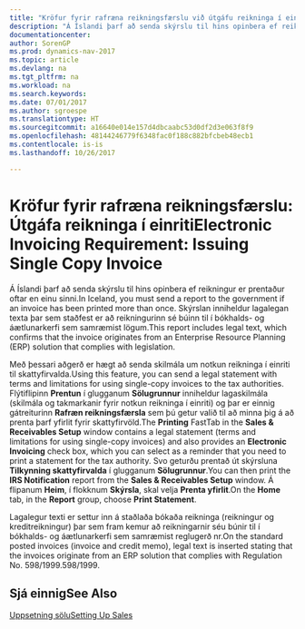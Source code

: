 ```yaml
---
title: "Kröfur fyrir rafræna reikningsfærslu við útgáfu reikninga í einriti"
description: "Á Íslandi þarf að senda skýrslu til hins opinbera ef reikningur er prentaður oftar en einu sinni."
documentationcenter: 
author: SorenGP
ms.prod: dynamics-nav-2017
ms.topic: article
ms.devlang: na
ms.tgt_pltfrm: na
ms.workload: na
ms.search.keywords: 
ms.date: 07/01/2017
ms.author: sgroespe
ms.translationtype: HT
ms.sourcegitcommit: a16640e014e157d4dbcaabc53d0df2d3e063f8f9
ms.openlocfilehash: 48144246779f6348fac0f188c882bfcbeb48ecb1
ms.contentlocale: is-is
ms.lasthandoff: 10/26/2017

---
```

# <a name="electronic-invoicing-requirement-issuing-single-copy-invoice"></a><span data-ttu-id="8cac1-103">Kröfur fyrir rafræna reikningsfærslu: Útgáfa reikninga í einriti</span><span class="sxs-lookup"><span data-stu-id="8cac1-103">Electronic Invoicing Requirement: Issuing Single Copy Invoice</span></span>
<span data-ttu-id="8cac1-104">Á Íslandi þarf að senda skýrslu til hins opinbera ef reikningur er prentaður oftar en einu sinni.</span><span class="sxs-lookup"><span data-stu-id="8cac1-104">In Iceland, you must send a report to the government if an invoice has been printed more than once.</span></span> <span data-ttu-id="8cac1-105">Skýrslan inniheldur lagalegan texta þar sem staðfest er að reikningurinn sé búinn til í bókhalds- og áætlunarkerfi sem samræmist lögum.</span><span class="sxs-lookup"><span data-stu-id="8cac1-105">This report includes legal text, which confirms that the invoice originates from an Enterprise Resource Planning (ERP) solution that complies with legislation.</span></span>  

<span data-ttu-id="8cac1-106">Með þessari aðgerð er hægt að senda skilmála um notkun reikninga í einriti til skattyfirvalda.</span><span class="sxs-lookup"><span data-stu-id="8cac1-106">Using this feature, you can send a legal statement with terms and limitations for using single-copy invoices to the tax authorities.</span></span> <span data-ttu-id="8cac1-107">Flýtiflipinn **Prentun** í glugganum **Sölugrunnur** inniheldur lagaskilmála (skilmála og takmarkanir fyrir notkun reikninga í einriti) og þar er einnig gátreiturinn **Rafræn reikningsfærsla** sem þú getur valið til að minna þig á að prenta þarf yfirlit fyrir skattyfirvöld.</span><span class="sxs-lookup"><span data-stu-id="8cac1-107">The **Printing** FastTab in the **Sales & Receivables Setup** window contains a legal statement (terms and limitations for using single-copy invoices) and also provides an **Electronic Invoicing** check box, which you can select as a reminder that you need to print a statement for the tax authority.</span></span> <span data-ttu-id="8cac1-108">Svo geturðu prentað út skýrsluna **Tilkynning skattyfirvalda** í glugganum **Sölugrunnur**.</span><span class="sxs-lookup"><span data-stu-id="8cac1-108">You can then print the **IRS Notification** report from the **Sales & Receivables Setup** window.</span></span> <span data-ttu-id="8cac1-109">Á flipanum **Heim**, í flokknum **Skýrsla**, skal velja **Prenta yfirlit**.</span><span class="sxs-lookup"><span data-stu-id="8cac1-109">On the **Home** tab, in the **Report** group, choose **Print Statement**.</span></span>  

<span data-ttu-id="8cac1-110">Lagalegur texti er settur inn á staðlaða bókaða reikninga (reikningur og kreditreikningur) þar sem fram kemur að reikningarnir séu búnir til í bókhalds- og áætlunarkerfi sem samræmist reglugerð nr.</span><span class="sxs-lookup"><span data-stu-id="8cac1-110">On the standard posted invoices (invoice and credit memo), legal text is inserted stating that the invoices originate from an ERP solution that complies with Regulation No.</span></span> <span data-ttu-id="8cac1-111">598/1999.</span><span class="sxs-lookup"><span data-stu-id="8cac1-111">598/1999.</span></span>  

## <a name="see-also"></a><span data-ttu-id="8cac1-112">Sjá einnig</span><span class="sxs-lookup"><span data-stu-id="8cac1-112">See Also</span></span>
[<span data-ttu-id="8cac1-113">Uppsetning sölu</span><span class="sxs-lookup"><span data-stu-id="8cac1-113">Setting Up Sales</span></span>](../../sales-setup-sales.md)  

